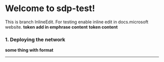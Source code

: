 # Welcome to sdp-test!
This is branch InlineEdit. For testing enable inline edit in docs.microsoft website. ****token add in emphrase content**** 
**token content**

### 1. Deploying the network
****some thing with format****
- - -

